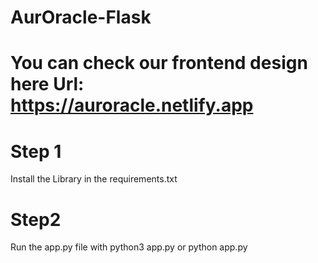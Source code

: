 # AurOracle-Flask

# You can check our frontend design here Url: https://auroracle.netlify.app
 
# Step 1
Install the Library in the requirements.txt

# Step2
Run the app.py file with python3 app.py or python app.py
